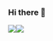 ### Hi there 👋
[![](https://github-readme-stats.vercel.app/api?username=NextAlone&icon_color=CE1D2D&show_icons=true&theme=light&text_color=718096&hide_title=true)](https://github-readme-stats.vercel.app/api?username=NextAlone&icon_color=CE1D2D&show_icons=true&theme=dark&text_color=718096&hide_title=true)[![](https://github-readme-stats.vercel.app/api/top-langs/?username=NextAlone&hide=xml)](https://github-readme-stats.vercel.app/api/top-langs/?username=NextAlone&hide=xml)
